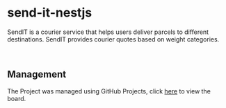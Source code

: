 # send-it-nestjs
SendIT is a courier service that helps users deliver parcels to different destinations. SendIT provides courier quotes based on weight categories.

<br>

## Management
The Project was managed using GitHub Projects, click [here](https://github.com/users/teepha/projects/2/views/2) to view the board.
